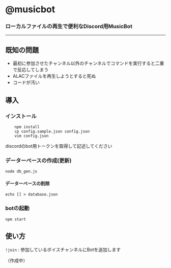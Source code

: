 # @musicbot 
### ローカルファイルの再生で便利なDiscord用MusicBot
***
## 既知の問題
 - 最初に参加させたチャンネル以外のチャンネルでコマンドを実行すると二重で反応してしまう
 - ALACファイルを再生しようとすると死ぬ
 - コードが汚い

## 導入
### インストール
```
    npm install
    cp config.sample.json config.json
    vim config.json 
```
discordのbot用トークンを取得して記述してください
### データーベースの作成(更新)
```node db_gen.js```
#### データーベースの削除
```echo [] > database.json```
### botの起動
```npm start```

## 使い方
`!join` : 参加しているボイスチャンネルにBotを追加します

（作成中）
